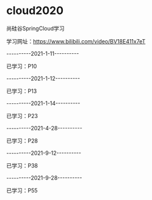 # cloud2020
尚硅谷SpringCloud学习

学习网址：https://www.bilibili.com/video/BV18E411x7eT

----------2021-1-11----------

已学习：P10

----------2021-1-12----------

已学习：P13

----------2021-1-14----------

已学习：P23

----------2021-4-28----------

已学习：P28

----------2021-9-12----------

已学习：P38

----------2021-9-28----------

已学习：P55
